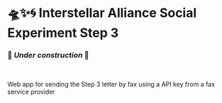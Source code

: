 # 🛸✨🌀 Interstellar Alliance Social Experiment Step 3

### 🚧 _Under construction_ 🚧

<br/>

Web app for sending the Step 3 letter by fax using a API key from a fax service provider
